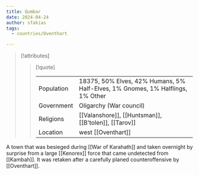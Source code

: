 ```yaml
---
title: Qumbar
date: 2024-04-24
author: sfakias
tags:
  - countries/Oventhart

---
```

> [!attributes]
> 
> > [!quote]
> >
> > | | |
> > | --- | --- |
> > | Population | 18375, 50% Elves, 42% Humans, 5% Half-Elves, 1% Gnomes, 1% Halflings, 1% Other |
> > | Government | Oligarchy (War council) |
> > | Religions | [[Valanshore]], [[Huntsman]], [[B'tolen]], [[Tarov]] |
> > | Location | west [[Oventhart]] |

A town that was besieged during [[War of Karahath]] and taken overnight by surprise from a large [[Kenorex]] force that came undetected from [[Kambah]]. It was retaken after a carefully planed counteroffensive by [[Oventhart]].
